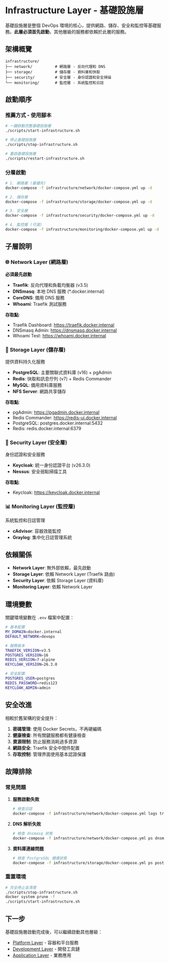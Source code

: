 # Infrastructure Layer - 基礎設施層

基礎設施層是整個 DevOps 環境的核心，提供網路、儲存、安全和監控等基礎服務。**此層必須首先啟動**，其他層級的服務都依賴於此層的服務。

## 架構概覽

```
infrastructure/
├── network/          # 網路層 - 反向代理和 DNS
├── storage/          # 儲存層 - 資料庫和快取
├── security/         # 安全層 - 身份認證和安全掃描
└── monitoring/       # 監控層 - 系統監控和日誌
```

## 啟動順序

### 推薦方式 - 使用腳本
```bash
# 一鍵啟動完整基礎設施層
./scripts/start-infrastructure.sh

# 停止基礎設施層
./scripts/stop-infrastructure.sh

# 重啟基礎設施層
./scripts/restart-infrastructure.sh
```

### 分層啟動
```bash
# 1. 網路層 (最優先)
docker-compose -f infrastructure/network/docker-compose.yml up -d

# 2. 儲存層
docker-compose -f infrastructure/storage/docker-compose.yml up -d

# 3. 安全層
docker-compose -f infrastructure/security/docker-compose.yml up -d

# 4. 監控層 (可選)
docker-compose -f infrastructure/monitoring/docker-compose.yml up -d
```

## 子層說明

### 🌐 Network Layer (網路層)
**必須最先啟動**
- **Traefik**: 反向代理和負載均衡器 (v3.5)
- **DNSmasq**: 本地 DNS 服務 (*.docker.internal)
- **CoreDNS**: 備用 DNS 服務
- **Whoami**: Traefik 測試服務

**存取點**:
- Traefik Dashboard: https://traefik.docker.internal
- DNSmasq Admin: https://dnsmasq.docker.internal
- Whoami Test: https://whoami.docker.internal

### 💾 Storage Layer (儲存層)
提供資料持久化服務
- **PostgreSQL**: 主要關聯式資料庫 (v16) + pgAdmin
- **Redis**: 快取和訊息佇列 (v7) + Redis Commander
- **MySQL**: 備用資料庫服務
- **NFS Server**: 網路共享儲存

**存取點**:
- pgAdmin: https://pgadmin.docker.internal
- Redis Commander: https://redis-ui.docker.internal
- PostgreSQL: postgres.docker.internal:5432
- Redis: redis.docker.internal:6379

### 🔐 Security Layer (安全層)
身份認證和安全服務
- **Keycloak**: 統一身份認證平台 (v26.3.0)
- **Nessus**: 安全弱點掃描工具

**存取點**:
- Keycloak: https://keycloak.docker.internal

### 📊 Monitoring Layer (監控層)
系統監控和日誌管理
- **cAdvisor**: 容器效能監控
- **Graylog**: 集中化日誌管理系統

## 依賴關係

- **Network Layer**: 無外部依賴，最先啟動
- **Storage Layer**: 依賴 Network Layer (Traefik 路由)
- **Security Layer**: 依賴 Storage Layer (資料庫)
- **Monitoring Layer**: 依賴 Network Layer

## 環境變數

關鍵環境變數在 `.env` 檔案中配置：

```bash
# 基本配置
MY_DOMAIN=docker.internal
DEFAULT_NETWORK=devops

# 服務版本
TRAEFIK_VERSION=v3.5
POSTGRES_VERSION=16
REDIS_VERSION=7-alpine
KEYCLOAK_VERSION=26.3.0

# 安全配置
POSTGRES_USER=postgres
REDIS_PASSWORD=redis123
KEYCLOAK_ADMIN=admin
```

## 安全改進

相較於舊架構的安全提升：

1. **密碼管理**: 使用 Docker Secrets，不再硬編碼
2. **健康檢查**: 所有關鍵服務都有健康檢查
3. **資源限制**: 防止服務消耗過多資源
4. **網路安全**: Traefik 安全中間件配置
5. **存取控制**: 管理界面使用基本認證保護

## 故障排除

### 常見問題

1. **服務啟動失敗**
   ```bash
   # 檢查日誌
   docker-compose -f infrastructure/network/docker-compose.yml logs traefik
   ```

2. **DNS 解析失敗**
   ```bash
   # 檢查 dnsmasq 狀態
   docker-compose -f infrastructure/network/docker-compose.yml ps dnsmasq
   ```

3. **資料庫連線問題**
   ```bash
   # 檢查 PostgreSQL 健康狀態
   docker-compose -f infrastructure/storage/docker-compose.yml ps postgres
   ```

### 重置環境
```bash
# 完全停止並清理
./scripts/stop-infrastructure.sh
docker system prune -f
./scripts/start-infrastructure.sh
```

## 下一步

基礎設施層啟動完成後，可以繼續啟動其他層級：
- [Platform Layer](../platform/README.md) - 容器和平台服務
- [Development Layer](../development/README.md) - 開發工具鏈
- [Application Layer](../applications/README.md) - 業務應用